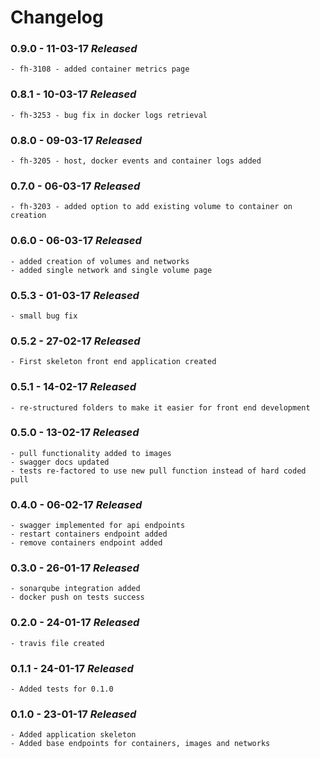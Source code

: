 # Changelog

### 0.9.0 - 11-03-17 ***Released***
	- fh-3108 - added container metrics page

### 0.8.1 - 10-03-17 ***Released***
	- fh-3253 - bug fix in docker logs retrieval

### 0.8.0 - 09-03-17 ***Released***
	- fh-3205 - host, docker events and container logs added

### 0.7.0 - 06-03-17 ***Released***
	- fh-3203 - added option to add existing volume to container on creation

### 0.6.0 - 06-03-17 ***Released***
	- added creation of volumes and networks
	- added single network and single volume page

### 0.5.3 - 01-03-17 ***Released***
	- small bug fix

### 0.5.2 - 27-02-17 ***Released***
	- First skeleton front end application created

### 0.5.1 - 14-02-17 ***Released***
	- re-structured folders to make it easier for front end development
	
### 0.5.0 - 13-02-17 ***Released***
	- pull functionality added to images
	- swagger docs updated
	- tests re-factored to use new pull function instead of hard coded pull

### 0.4.0 - 06-02-17 ***Released***
	- swagger implemented for api endpoints
	- restart containers endpoint added
	- remove containers endpoint added

### 0.3.0 - 26-01-17 ***Released***
	- sonarqube integration added
	- docker push on tests success

### 0.2.0 - 24-01-17 ***Released***
	- travis file created

### 0.1.1 - 24-01-17 ***Released***
	- Added tests for 0.1.0

### 0.1.0 - 23-01-17 ***Released***
 	- Added application skeleton
 	- Added base endpoints for containers, images and networks
